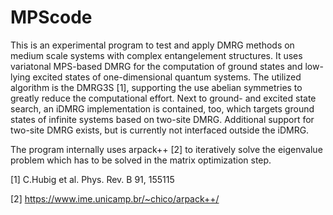 # MPScode

This is an experimental program to test and apply DMRG methods on medium scale systems with complex entangelement structures.
It uses variatonal MPS-based DMRG for the computation of ground states and low-lying excited states of one-dimensional quantum
systems. The utilized algorithm is the DMRG3S [1], supporting the use abelian symmetries to greatly reduce the computational
effort. Next to ground- and excited state search, an iDMRG implementation is contained, too, which targets ground states
of infinite systems based on two-site DMRG. Additional support for two-site DMRG exists, but is currently not interfaced
outside the iDMRG.

The program internally uses arpack++ [2] to iteratively solve the eigenvalue problem which has to be solved in the 
matrix optimization step.

[1] C.Hubig et al. Phys. Rev. B 91, 155115

[2] https://www.ime.unicamp.br/~chico/arpack++/
